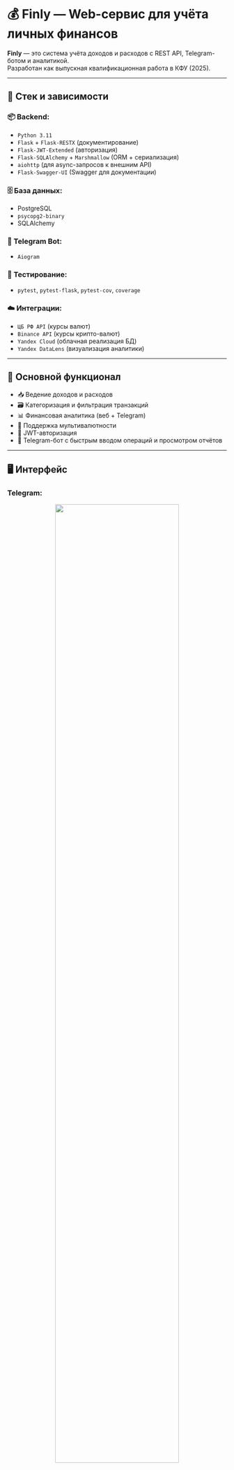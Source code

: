 # 💰 Finly — Web-сервис для учёта личных финансов

**Finly** — это система учёта доходов и расходов с REST API, Telegram-ботом и аналитикой.  
Разработан как выпускная квалификационная работа в КФУ (2025).

---

## 🚀 Стек и зависимости

### 📦 Backend:
- `Python 3.11`
- `Flask` + `Flask-RESTX` (документирование)
- `Flask-JWT-Extended` (авторизация)
- `Flask-SQLAlchemy` + `Marshmallow` (ORM + сериализация)
- `aiohttp` (для async-запросов к внешним API)
- `Flask-Swagger-UI` (Swagger для документации)

### 🗄️ База данных:
- PostgreSQL
- `psycopg2-binary`
- SQLAlchemy

### 🤖 Telegram Bot:
- `Aiogram`

### 🧪 Тестирование:
- `pytest`, `pytest-flask`, `pytest-cov`, `coverage`

### ☁️ Интеграции:
- `ЦБ РФ API` (курсы валют)
- `Binance API` (курсы крипто-валют)
- `Yandex Cloud` (облачная реализация БД)
- `Yandex DataLens` (визуализация аналитики)

---

## 🧩 Основной функционал

- 📥 Ведение доходов и расходов
- 🗃️ Категоризация и фильтрация транзакций
- 📊 Финансовая аналитика (веб + Telegram)
- 💸 Поддержка мультивалютности
- 🔐 JWT-авторизация
- 🤖 Telegram-бот с быстрым вводом операций и просмотром отчётов

---

## 🖥️ Интерфейс

### Telegram:
<div align="center">
  <img src="https://raw.githubusercontent.com/iseq1/finly/main/documents/TG-interface.gif" width="75%" />
</div>

### Web:

<div align="center">
  <img src="https://raw.githubusercontent.com/iseq1/finly/main/documents/WEB-interface.gif" width="75%" />
</div>

---

## 📦 Установка и запуск

### 💻 Локально:

```bash
git clone https://github.com/iseq1/finly.git
```
Создайте `.env` файл по примеру `.env.example` в директории `backend/web-service`


#### API-сервер:
```bash
cd finly/backend/web-service
python -m venv venv
source venv/bin/activate  # или .\venv\Scripts\activate на Windows
pip install -r requirements.txt
python init_db.py
python seed_db.py
python run_dev.py
```

#### TG-bot:
```bash
cd finly/backend/telegram
python -m venv venv
source venv/bin/activate  # или .\venv\Scripts\activate на Windows
pip install -r requirements.txt
python tg_run.py
```

#### Web-interface:
```bash
cd finly/frontend
python -m http.server 7018
```
## API Документация

#### После запуска приложения документация Swagger будет доступна по адресу: `http://localhost:5000/api/docs`
---

## 📬 Контакты

- Telegram: [@atlantiee](https://t.me/atlantiee)
- Email: egorka.mironov.2003@mail.ru
- GitHub: [iseq1](https://github.com/iseq1)
